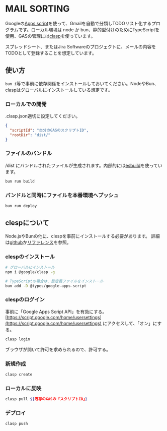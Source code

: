 # MAIL SORTING

Googleの[Apps script](https://workspace.google.co.jp/intl/ja/products/apps-script/)を使って、Gmailを自動で分類しTODOリスト化するプログラムです。ローカル環境は node か bun、静的型付けのためにTypeScriptを使用、GASの管理には[clasp](https://github.com/google/clasp)を使っています。

スプレッドシート、またはJira Softwareのプロジェクトに、メールの内容をTODOとして登録することを想定しています。

## 使い方

`bun i`等で事前に依存関係をインストールしておいてください。NodeやBun、claspはグローバルにインストールしている想定です。

### ローカルでの開発

.clasp.json適切に設定してください。

```json
{
  "scriptId": "自分のGASのスクリプトID",
  "rootDir": "dist/"
}
```

### ファイルのバンドル

/dist にバンドルされたファイルが生成されます。内部的には[esbuild](https://esbuild.github.io/)を使っています。

```bash
bun run build
```

### バンドルと同時にファイルを本番環境へプッシュ

```bash
bun run deploy
```

## clespについて

Node.jsやBunの他に、clespを事前にインストールする必要があります。
詳細は[github](https://github.com/google/clasp#readme)か[リファレンス](https://developers.google.com/apps-script/guides/clasp?hl=en)を参照。

### clespのインストール

```bash
# グローバルにインストール
npm i @google/clasp -g

# TypeScriptの場合は、型定義ファイルをインストール
bun add -D @types/google-apps-script
```

### clespのログイン

事前に「Google Apps Script API」を有効にする。
[https://script.google.com/home/usersettings](https://script.google.com/home/usersettings) にアクセスして、「オン」にする。

```bash
clasp login
```

ブラウザが開いて許可を求められるので、許可する。

### 新規作成

```bash
clasp create
```

### ローカルに反映

```bash
clasp pull ${既存のGASの「スクリプトID」}
```

### デプロイ

```bash
clasp push
```

